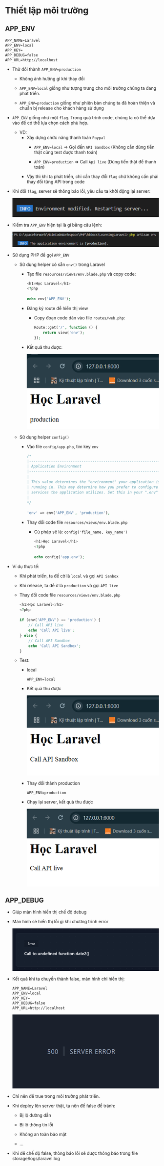 # Thiết lập môi trường
## APP_ENV
```
APP_NAME=Laravel
APP_ENV=local
APP_KEY=
APP_DEBUG=false
APP_URL=http://localhost
```

- Thử đổi thành `APP_ENV=production`
    - Không ảnh hưởng gì khi thay đổi

    - `APP_ENV=local` giống như tượng trưng cho môi trường chúng ta đang phát triển.

    - `APP_ENV=production` giống như phiên bản chúng ta đã hoàn thiện và chuẩn bị release cho khách hàng sử dụng

- `APP_ENV` giống như một `flag`. Trong quá trình code, chúng ta có thể dựa vào để có thể lựa chọn cách phù hợp.
    - VD:
        - Xây dựng chức năng thanh toán `Paypal`
            - `APP_ENV=local` => Gọi đến `API Sandbox` (Không cần dùng tiền thật cũng test được thanh toán)

            - `APP_ENV=production` => Call `Api live` (Dùng tiền thật để thanh toán)
        - Vậy thì khi ta phát triển, chỉ cần thay đổi `flag` chứ không cần phải thay đổi từng API trong code

- Khi đổi `flag`, server sẽ thông báo lỗi, yêu cầu ta khởi động lại server:

    <img src="./image/image16.png">

- Kiểm tra `APP_ENV` hiện tại là gì bằng câu lệnh:

    <img src="./image/image17.png">

- Sử dụng PHP để gọi `APP_ENV`
    - Sử dụng helper có sẵn `env()` trong Laravel

        - Tạo file `resources/views/env.blade.php` và copy code:
            ```php
            <h1>Học Laravel</h1>
            <?php

            echo env('APP_ENV');
            ```

        - Đăng ký route để hiển thị view
            - Copy đoạn code dán vào file `routes/web.php`:
                ```php
                Route::get('/', function () {
                    return view('env');
                });
                ```

        - Kết quả thu được:

            <img src="./image/image18.png">

    - Sử dụng helper `config()`
        - Vào file `config/app.php`, tìm key `env`

            ```php
            /*
            |--------------------------------------------------------------------------
            | Application Environment
            |--------------------------------------------------------------------------
            |
            | This value determines the "environment" your application is currently
            | running in. This may determine how you prefer to configure various
            | services the application utilizes. Set this in your ".env" file.
            |
            */

            'env' => env('APP_ENV', 'production'),
            ```

        - Thay đổi code file `resources/views/env.blade.php`
            - Cú pháp sẽ là: `config('file_name, key_name')`

                ```php
                <h1>Học Laravel</h1>
                <?php

                echo config('app.env');
                ```

- Ví dụ thực tế:
    - Khi phát triển, ta để cờ là `local` và gọi `API Sanbox`

    - Khi release, ta để ờ là `production` và gọi `API live`

    - Thay đổi code file `resources/views/env.blade.php`
        ```php
        <h1>Học Laravel</h1>
        <?php

        if (env('APP_ENV') == 'production') {
            // Call API live
            echo 'Call API live';
        } else {
            // Call API Sandbox
            echo 'Call API Sandbox';
        }
        ```

    - Test:
        - local
            ```
            APP_ENV=local
            ```
        
        - Kết quả thu được

            <img src="./image/image20.png">

        - Thay đổi thành production

            ```
            APP_ENV=production
            ```

        - Chạy lại server, kết quả thu được

            <img src="./image/image21.png">

## APP_DEBUG
- Giúp màn hình hiển thị chế độ debug

- Màn hình sẽ hiển thị lỗi gì khi chương trình error

    <img src="./image/image15.png">

- Kết quả khi ta chuyển thành false, màn hình chỉ hiển thị:

    ```
    APP_NAME=Laravel
    APP_ENV=local
    APP_KEY=
    APP_DEBUG=false
    APP_URL=http://localhost
    ```

    <img src="./image/image12.png">

- Chỉ nên để true trong môi trường phát triển.

- Khi deploy lên server thật, ta nên để false để tránh:
    - Bị lộ đường dẫn

    - Bị lộ thông tin lỗi

    - Không an toàn bảo mật

    - ...

- Khi để chế độ false, thông báo lỗi sẽ được thông báo trong file storage/logs/laravel.log
